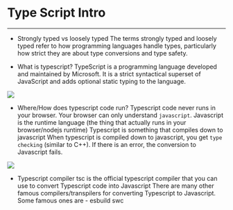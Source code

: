 # Type Script Intro
---
- Strongly typed vs loosely typed
The terms strongly typed and loosely typed refer to how programming languages handle types, particularly how strict they are about type conversions and type safety.

- What is typescript?
TypeScript is a programming language developed and maintained by Microsoft. 
It is a strict syntactical superset of JavaScript and adds optional static typing to the language.

<img src="https://www.notion.so/image/https%3A%2F%2Fprod-files-secure.s3.us-west-2.amazonaws.com%2F085e8ad8-528e-47d7-8922-a23dc4016453%2Fd578419f-7327-4580-9ece-2430f946db42%2FScreenshot_2024-01-28_at_1.00.19_AM.png?table=block&id=b04e253c-04bf-459c-a2a1-bcd33d400cdc&cache=v2">

- Where/How does typescript code run?
Typescript code never runs in your browser. Your browser can only understand `javascript`. 
Javascript is the runtime language (the thing that actually runs in your browser/nodejs runtime)
Typescript is something that compiles down to javascript
When typescript is compiled down to javascript, you get `type checking` (similar to C++). If there is an error, the conversion to Javascript fails. 
<img src="https://www.notion.so/image/https%3A%2F%2Fprod-files-secure.s3.us-west-2.amazonaws.com%2F085e8ad8-528e-47d7-8922-a23dc4016453%2F9eebffab-c71c-4259-bd0a-d3018f9cbcb6%2FScreenshot_2024-01-28_at_1.06.49_AM.png?table=block&id=c4e38c5b-b88b-420d-8c0b-cae9448be840&cache=v2">

- Typescript compiler
tsc is the official typescript compiler that you can use to convert Typescript code into Javascript
There are many other famous compilers/transpilers for converting Typescript to Javascript. Some famous ones are - 
esbuild
swc